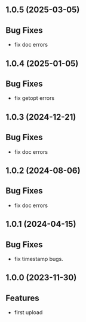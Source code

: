 ## 1.0.5 (2025-03-05)

## Bug Fixes

- fix doc errors

## 1.0.4 (2025-01-05)

## Bug Fixes

- fix getopt errors

## 1.0.3 (2024-12-21)

## Bug Fixes

- fix doc errors

## 1.0.2 (2024-08-06)

## Bug Fixes

- fix doc errors

## 1.0.1 (2024-04-15)

## Bug Fixes

- fix timestamp bugs.

## 1.0.0 (2023-11-30)

## Features

- first upload
